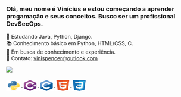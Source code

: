 ### Olá, meu nome é Vinícius e estou começando a aprender progamação e seus conceitos. Busco ser um profissional DevSecOps.
💭 Estudando Java, Python, Django. <br>
📚 Conhecimento básico em Python, HTML/CSS, C. <br>
🎴 Em busca de conhecimento e experiência. <br>
📢 Contato: vinispencer@outlook.com <br>

<div align="left">
  <a href="https://github.com/KdtVinicius">
  <img height="180em" src="https://github-readme-stats.vercel.app/api?username=KdtVinicius&show_icons=true&theme=dark&include_all_commits=true&count_private=true"/>
</div>
<div style="display: inline_block"><br>
  <img align="center" alt="Vinicius-Python" height="30" width="40" src="https://raw.githubusercontent.com/devicons/devicon/master/icons/python/python-original.svg">
  <img align="center" alt="Vinicius-Csharp" height="30" width="40" src="https://raw.githubusercontent.com/devicons/devicon/master/icons/csharp/csharp-original.svg">
  <img align="center" alt="Vinicius-Csharp" height="30" width="40" src="https://raw.githubusercontent.com/devicons/devicon/master/icons/c/c-original.svg">
  <img align="center" alt="Vinicius-Python" height="30" width="40" src="https://raw.githubusercontent.com/devicons/devicon/master/icons/html5/html5-original.svg">
  <img align="center" alt="Vinicius-Python" height="30" width="40" src="https://raw.githubusercontent.com/devicons/devicon/master/icons/css3/css3-original.svg">
</div>
  
##
  
<!--
<div>
 
  [![Top Langs](https://github-readme-stats.vercel.app/api/top-langs/?username=KdtVinicius&layout=compact)](https://github.com/KdtVinicius/github-readme-stats)
 
</div>
<div>
  
  ![Snake animation](https://github.com/KdtVinicius/KdtVinicius/blob/output/github-contribution-grid-snake.svg)
  
</div> 

-->
